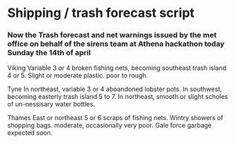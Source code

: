# Shipping / trash forecast script

### Now the Trash forecast and net warnings issued by the met office on behalf of the sirens team at Athena hackathon today Sunday the 14th of april

Viking
Variable 3 or 4 broken fishing nets, becoming southeast trash island 4 or 5. Slight or moderate plastic. poor to rough.

Tyne
In northeast, variable 3 or 4 aboandoned lobster pots. In southwest, becoming easterly trash island 5 to 7. In northeast, smooth or slight scholes of un-nessisary water bottles.

Thames
East or northeast 5 or 6 scraps of fishing nets. Wintry showers of shopping bags. moderate, occasionally very poor. Gale force garbage expected soon.